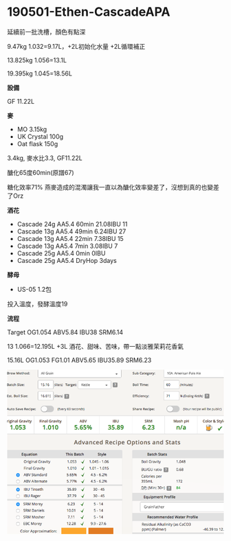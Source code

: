 # 190501-Ethen-CascadeAPA

延續前一批洗槽，顏色有點深

9.47kg 1.032=9.17L，+2L初始化水量 +2L循環補正

13.825kg 1.056=13.1L

19.395kg 1.045=18.56L

**設備**

GF 11.22L

**麥**

* MO 3.15kg
* UK Crystal 100g
* Oat flask 150g

3.4kg, 麥水比3.3, GF11.22L

醣化65度60min(原譜67)

糖化效率71% 燕麥造成的混濁讓我一直以為醣化效率變差了，沒想到真的也變差了Orz

**酒花**

* Cascade 24g AA5.4 60min 21.08IBU 11
* Cascade 13g AA5.4 49min 6.24IBU 27
* Cascade 13g AA5.4 22min 7.38IBU 15
* Cascade 13g AA5.4  7min 3.08IBU 7
* Cascade 25g AA5.4  0min 0IBU
* Cascade 25g AA5.4 DryHop 3days

**酵母**

* US-05 1.2包

投入溫度，發酵溫度19

**流程**

Target OG1.054 ABV5.84 IBU38 SRM6.14

13 1.066=12.195L +3L 酒花、甜味、苦味，帶一點淡雅茉莉花香氣

15.16L OG1.053 FG1.01 ABV5.65 IBU35.89 SRM6.23

![](../img/test170.png)